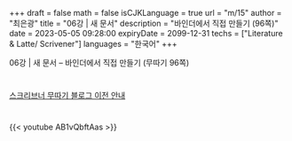 +++
draft = false
math = false
isCJKLanguage = true
url = "m/15"
author = "최은광"
title = "06강 | 새 문서"
description = "바인더에서 직접 만들기 (96쪽)"
date = 2023-05-05 09:28:00
expiryDate = 2099-12-31
techs = ["Literature & Latte/ Scrivener"]
languages = "한국어"
+++

06강 | 새 문서 – 바인더에서 직접 만들기 (무따기 96쪽)

<!--more--> 

#

[스크리브너 무따기 블로그 이전 안내](../../docs/scrivener/newsroom/scrivener-notice-01/)

#

<script async src="https://pagead2.googlesyndication.com/pagead/js/adsbygoogle.js?client=ca-pub-2618164900782657"
     crossorigin="anonymous"></script>
<ins class="adsbygoogle"
     style="display:block"
     data-ad-format="autorelaxed"
     data-ad-client="ca-pub-2618164900782657"
     data-ad-slot="3789799679"></ins>
<script>
     (adsbygoogle = window.adsbygoogle || []).push({});
</script>

#

{{< youtube AB1vQbftAas >}}

#